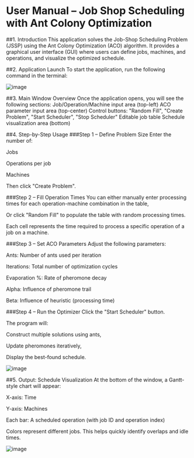 # User Manual – Job Shop Scheduling with Ant Colony Optimization

##1. Introduction
This application solves the Job-Shop Scheduling Problem (JSSP) using the Ant Colony Optimization (ACO) algorithm. It provides a graphical user interface (GUI) where users can define jobs, machines, and operations, and visualize the optimized schedule.

##2. Application Launch
To start the application, run the following command in the terminal:

![image](https://github.com/user-attachments/assets/dcefb6ba-d411-4075-b593-d5b814ee909f)

##3. Main Window Overview
Once the application opens, you will see the following sections:
Job/Operation/Machine input area (top-left)
ACO parameter input area (top-center)
Control buttons: "Random Fill", "Create Problem", "Start Scheduler", "Stop Scheduler"
Editable job table
Schedule visualization area (bottom)

##4. Step-by-Step Usage
###Step 1 – Define Problem Size
Enter the number of:

Jobs

Operations per job

Machines

Then click "Create Problem".

###Step 2 – Fill Operation Times
You can either manually enter processing times for each operation-machine combination in the table,

Or click "Random Fill" to populate the table with random processing times.

Each cell represents the time required to process a specific operation of a job on a machine.

###Step 3 – Set ACO Parameters
Adjust the following parameters:

Ants: Number of ants used per iteration

Iterations: Total number of optimization cycles

Evaporation %: Rate of pheromone decay

Alpha: Influence of pheromone trail

Beta: Influence of heuristic (processing time)

###Step 4 – Run the Optimizer
Click the "Start Scheduler" button.

The program will:

Construct multiple solutions using ants,

Update pheromones iteratively,

Display the best-found schedule.

![image](https://github.com/user-attachments/assets/310e08f0-d683-4ec0-ad32-71444af8fb27)

##5. Output: Schedule Visualization
At the bottom of the window, a Gantt-style chart will appear:

X-axis: Time

Y-axis: Machines

Each bar: A scheduled operation (with job ID and operation index)

Colors represent different jobs. This helps quickly identify overlaps and idle times.

![image](https://github.com/user-attachments/assets/01b98c34-983d-4da7-8d2d-6415afa884a8)

